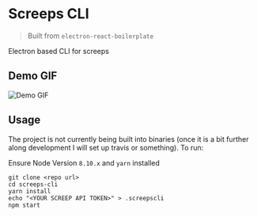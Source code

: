 # Screeps CLI

> Built from `electron-react-boilerplate`

Electron based CLI for screeps

## Demo GIF

![Demo GIF](demo.gif)

## Usage

The project is not currently being built into binaries (once it is a bit further
along development I will set up travis or something). To run:

Ensure Node Version `8.10.x` and `yarn` installed

```
git clone <repo url>
cd screeps-cli
yarn install
echo "<YOUR SCREEP API TOKEN>" > .screepscli
npm start
```
